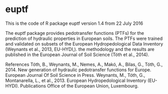 # euptf
This is the code of R package euptf version 1.4 from 22 July 2016

The euptf package provides pedotransfer functions (PTFs) for the prediction of hydraulic properties
in European soils. The PTFs were trained and validated on subsets of the European Hydropedological
Data Inventory (Weynants et al., 2013, EU-HYDI,). the methodology and the results are published in the
European Journal of Soil Science (Tóth et al., 2014).

References
Tóth, B., Weynants, M., Nemes, A., Makó, A., Bilas, G., Tóth, G., 2014. New generation of hydraulic
pedotransfer functions for Europe. European Journal Of Soil Science in Press.
Weynants, M., Tóth, G., Montanarella, L., et al., 2013. European Hydropedological Inventory (EU-HYDI).
Publications Office of the European Union, Luxembourg.
